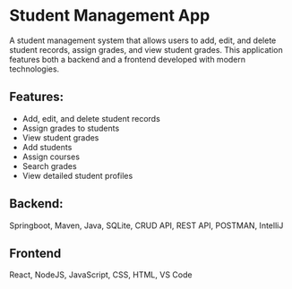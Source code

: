 # Student Management App

A student management system that allows users to add, edit, and delete student records, assign grades, and view student grades. This application features both a backend and a frontend developed with modern technologies.

## Features:
- Add, edit, and delete student records
- Assign grades to students
- View student grades
- Add students
- Assign courses
- Search grades
- View detailed student profiles

## Backend:
Springboot,
Maven,
Java,
SQLite,
CRUD API,
REST API,
POSTMAN,
IntelliJ

## Frontend
React,
NodeJS,
JavaScript,
CSS,
HTML,
VS Code
